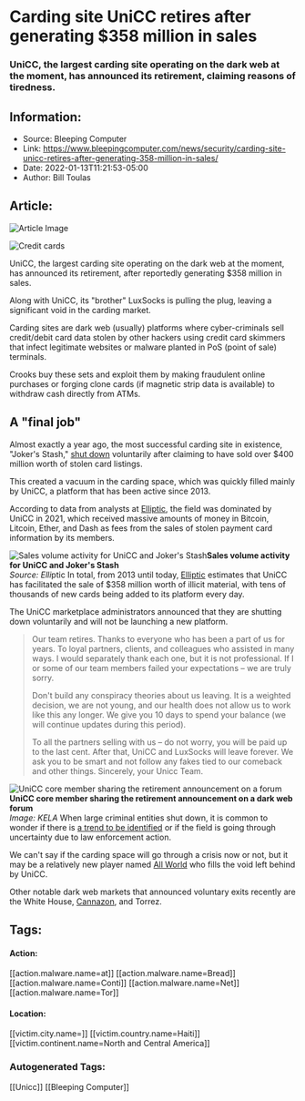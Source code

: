 # Carding site UniCC retires after generating $358 million in sales
### ​UniCC, the largest carding site operating on the dark web at the moment, has announced its retirement, claiming reasons of tiredness.

## Information:
+ Source: Bleeping Computer
+ Link: https://www.bleepingcomputer.com/news/security/carding-site-unicc-retires-after-generating-358-million-in-sales/
+ Date: 2022-01-13T11:21:53-05:00
+ Author: Bill Toulas


## Article:
![Article Image](https://www.bleepstatic.com/content/hl-images/2021/08/09/credit-cards.jpg)

![Credit cards](https://www.bleepstatic.com/content/hl-images/2021/08/09/credit-cards.jpg)


​UniCC, the largest carding site operating on the dark web at the moment, has announced its retirement, after reportedly generating $358 million in sales.


Along with UniCC, its "brother" LuxSocks is pulling the plug, leaving a significant void in the carding market.


Carding sites are dark web (usually) platforms where cyber-criminals sell credit/debit card data stolen by other hackers using credit card skimmers that infect legitimate websites or malware planted in PoS (point of sale) terminals.


Crooks buy these sets and exploit them by making fraudulent online purchases or forging clone cards (if magnetic strip data is available) to withdraw cash directly from ATMs.


A "final job"
-------------


Almost exactly a year ago, the most successful carding site in existence, "Joker's Stash," [shut down](https://www.bleepingcomputer.com/news/security/stolen-credit-card-shop-jokers-stash-closes-after-making-a-fortune/) voluntarily after claiming to have sold over $400 million worth of stolen card listings.


This created a vacuum in the carding space, which was quickly filled mainly by UniCC, a platform that has been active since 2013.


According to data from analysts at [Elliptic](https://www.elliptic.co/blog/unicc-the-largest-dark-web-vendor-of-stolen-credit-cards-retires-after-raking-in-358-million-in-crypto), the field was dominated by UniCC in 2021, which received massive amounts of money in Bitcoin, Litcoin, Ether, and Dash as fees from the sales of stolen payment card information by its members.



![Sales volume activity for UniCC and Joker's Stash](https://www.bleepstatic.com/images/news/u/1220909/Diagrams/diagram.png)**Sales volume activity for UniCC and Joker's Stash**  
*Source: Elli*ptic
In total, from 2013 until today, [Elliptic](https://www.elliptic.co/blog/unicc-the-largest-dark-web-vendor-of-stolen-credit-cards-retires-after-raking-in-358-million-in-crypto) estimates that UniCC has facilitated the sale of $358 million worth of illicit material, with tens of thousands of new cards being added to its platform every day.


The UniCC marketplace administrators announced that they are shutting down voluntarily and will not be launching a new platform.



> 
> Our team retires. Thanks to everyone who has been a part of us for years. To loyal partners, clients, and colleagues who assisted in many ways. I would separately thank each one, but it is not professional. If I or some of our team members failed your expectations – we are truly sorry.
> 
> 
> Don't build any conspiracy theories about us leaving. It is a weighted decision, we are not young, and our health does not allow us to work like this any longer. We give you 10 days to spend your balance (we will continue updates during this period).
> 
> 
> To all the partners selling with us – do not worry, you will be paid up to the last cent. After that, UniCC and LuxSocks will leave forever. We ask you to be smart and not follow any fakes tied to our comeback and other things. Sincerely, your Unicc Team.
> 
> 
> 



![UniCC core member sharing the retirement announcement on a forum](https://www.bleepstatic.com/images/news/u/1220909/Forum%20and%20Marketplace%20Posts/forum-post.jpg)**UniCC core member sharing the retirement announcement on a dark web forum**  
*Image: KELA*
When large criminal entities shut down, it is common to wonder if there is [a trend to be identified](https://www.digitalshadows.com/blog-and-research/jokers-stashs-final-deal-a-turning-point-for-avcs/) or if the field is going through uncertainty due to law enforcement action.


We can't say if the carding space will go through a crisis now or not, but it may be a relatively new player named [All World](https://www.bleepingcomputer.com/news/security/one-million-stolen-credit-cards-leaked-to-promote-carding-market/) who fills the void left behind by UniCC.


Other notable dark web markets that announced voluntary exits recently are the White House, [Cannazon](https://www.bleepingcomputer.com/news/security/dark-web-market-cannazon-shuts-down-after-massive-ddos-attack/), and Torrez.





## Tags:

#### Action:
[[action.malware.name=at]] [[action.malware.name=Bread]] [[action.malware.name=Conti]] [[action.malware.name=Net]] [[action.malware.name=Tor]]

#### Location:
[[victim.city.name=]] [[victim.country.name=Haiti]] [[victim.continent.name=North and Central America]]

### Autogenerated Tags:
[[Unicc]] [[Bleeping Computer]]

